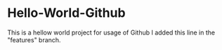# Hello-World-Github
This is a hellow world project for usage of Github
I added this line in the "features" branch.
